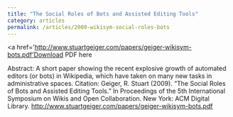```yaml
---
title: "The Social Roles of Bots and Assisted Editing Tools"
category: articles
permalink: /articles/2009-wikisym-social-roles-bots
---
```


<a href='http://www.stuartgeiger.com/papers/geiger-wikisym-bots.pdf'Download PDF here</a>

Abstract: A short paper showing the recent explosive growth of automated editors (or bots) in Wikipedia, which have taken on many new tasks in administrative spaces.
Citation: Geiger, R. Stuart (2009). “The Social Roles of Bots and Assisted Editing Tools.”  In Proceedings of the 5th International Symposium on Wikis and Open Collaboration. New York: ACM Digital Library. http://www.stuartgeiger.com/papers/geiger-wikisym-bots.pdf